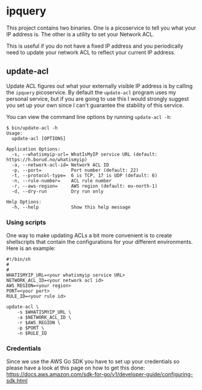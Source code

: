 # ipquery

This project contains two binaries.  One is a picoservice to tell you
what your IP address is.  The other is a utility to set your Network
ACL.

This is useful if you do not have a fixed IP address and you
periodically need to update your network ACL to reflect your current
IP address.

## update-acl

Update ACL figures out what your externally visible IP address is by
calling the `ipquery` picoservice.  By default the `update-acl`
program uses my personal service, but if you are going to use this I
would strongly suggest you set up your own since I can't guarantee
the stability of this service.

You can view the command line options by running `update-acl -h`:

    $ bin/update-acl -h
    Usage:
      update-acl [OPTIONS]
    
    Application Options:
      -s, --whatismyip-url= WhatIsMyIP service URL (default: https://h.borud.no/whatismyip)
      -a, --network-acl-id= Network ACL ID
      -p, --port=           Port number (default: 22)
      -t, --protocol-type=  6 is TCP, 17 is UDP (default: 6)
      -n, --rule-number=    ACL rule number
      -r, --aws-region=     AWS region (default: eu-north-1)
      -d, --dry-run         Dry run only
    
    Help Options:
      -h, --help            Show this help message

### Using scripts

One way to make updating ACLs a bit more convenient is to create
shellscripts that contain the configurations for your different
environments.  Here is an example:

    #!/bin/sh
    #
    #
	WHATISMYIP_URL=<your whatismyip service URL>
    NETWORK_ACL_ID=<your network acl id>
    AWS_REGION=<your region>
    PORT=<your port>
    RULE_ID=<your rule id>
    
    update-acl \
	    -s $WHATISMYIP_URL \
    	-a $NETWORK_ACL_ID \
    	-r $AWS_REGION \
    	-p $PORT \
    	-n $RULE_ID

### Credentials

Since we use the AWS Go SDK you have to set up your credentials so
please have a look at this page on how to get this done:
https://docs.aws.amazon.com/sdk-for-go/v1/developer-guide/configuring-sdk.html

